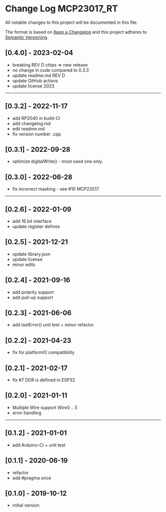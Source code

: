 # Change Log MCP23017_RT

All notable changes to this project will be documented in this file.

The format is based on [Keep a Changelog](http://keepachangelog.com/)
and this project adheres to [Semantic Versioning](http://semver.org/).


## [0.4.0] - 2023-02-04
- breaking REV D chips => new release
- no change in code compared to 0.3.3
- update readme.md REV D
- update GitHub actions
- update license 2023

----

## [0.3.2] - 2022-11-17
- add RP2040 in build-CI
- add changelog.md
- edit readme.md
- fix version number .cpp

## [0.3.1] - 2022-09-28
- optimize digitalWrite() - most used one only.

## [0.3.0] - 2022-06-28
- fix incorrect masking - see #10 MCP23S17

----

## [0.2.6] - 2022-01-09
- add 16 bit interface
- update register defines

## [0.2.5] - 2021-12-21
- update library.json
- update license
- minor edits

## [0.2.4] - 2021-09-16
- add polarity support
- add pull-up support

## [0.2.3] - 2021-06-06
- add lastError() unit test + minor refactor.

## [0.2.2] - 2021-04-23
- fix for platformIO compatibility

## [0.2.1] - 2021-02-17
- fix #7 DDR is defined in ESP32

## [0.2.0] - 2021-01-11
- Multiple Wire support Wire0 .. 5
- error handling

----

## [0.1.2] - 2021-01-01
- add Arduino-CI + unit test

## [0.1.1] - 2020-06-19
- refactor
- add #pragma once

## [0.1.0] - 2019-10-12
- initial version.

